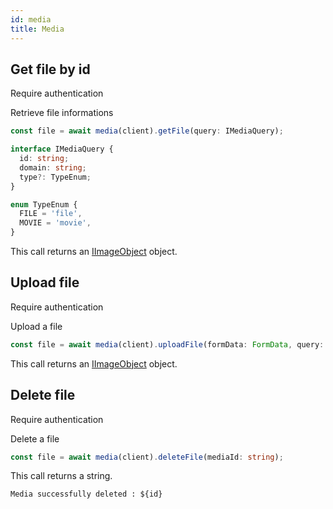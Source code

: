 ```yaml
---
id: media
title: Media
---
```


## Get file by id

<span class="badge badge--warning">Require authentication</span>

Retrieve file informations

```ts
const file = await media(client).getFile(query: IMediaQuery);
```

```ts
interface IMediaQuery {
  id: string;
  domain: string;
  type?: TypeEnum;
}

enum TypeEnum {
  FILE = 'file',
  MOVIE = 'movie',
}
```

This call returns an [IImageObject](media-types#iimageobject) object.

## Upload file

<span class="badge badge--warning">Require authentication</span>

Upload a file

```ts
const file = await media(client).uploadFile(formData: FormData, query: IMediaQuery);
```

This call returns an [IImageObject](media-types#iimageobject) object.

## Delete file

<span class="badge badge--warning">Require authentication</span>

Delete a file

```ts
const file = await media(client).deleteFile(mediaId: string);
```

This call returns a string.
```
Media successfully deleted : ${id}
```
